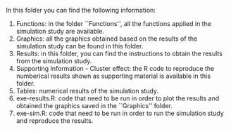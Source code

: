 In this folder you can find the following information:

1) Functions: in the folder ``Functions'', all the functions applied in the simulation study are available.
2) Graphics: all the graphics obtained based on the results of the simulation study can be found in this folder.
3) Results: in this folder, you can find the instructions to obtain the results from the simulation study.
4) Supporting Information - Cluster effect: the R code to reproduce the numberical results shown as supporting material is available in this folder.
5) Tables: numerical results of the simulation study.
6) exe-results.R: code that need to be run in order to plot the results and obtained the graphics saved in the ``Graphics'' folder.
7) exe-sim.R: code that need to be run in order to run the simulation study and reproduce the results.
